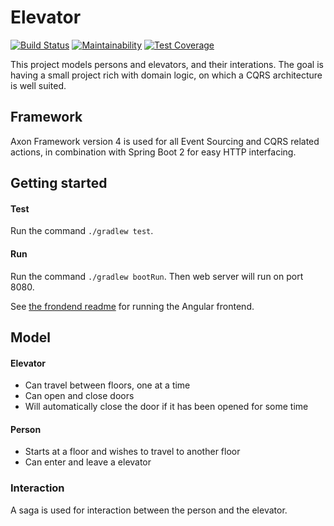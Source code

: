 
# Elevator

[![Build Status](https://semaphoreci.com/api/v1/hiddewie/elevator/branches/master/badge.svg)](https://semaphoreci.com/hiddewie/elevator) [![Maintainability](https://api.codeclimate.com/v1/badges/641409c7c9336f1c0388/maintainability)](https://codeclimate.com/github/hiddewie/Elevator/maintainability) [![Test Coverage](https://api.codeclimate.com/v1/badges/641409c7c9336f1c0388/test_coverage)](https://codeclimate.com/github/hiddewie/Elevator/test_coverage)


This project models persons and elevators, and their interations. The goal is having a small project rich with domain logic, on which a CQRS architecture is well suited.

## Framework

Axon Framework version 4 is used for all Event Sourcing and CQRS related actions, in combination with Spring Boot 2 for easy HTTP interfacing.

## Getting started

#### Test

Run the command `./gradlew test`.

#### Run

Run the command `./gradlew bootRun`. Then web server will run on port 8080.

See [the frondend readme](web/README.md) for running the Angular frontend.

## Model

#### Elevator

- Can travel between floors, one at a time
- Can open and close doors
- Will automatically close the door if it has been opened for some time

#### Person

- Starts at a floor and wishes to travel to another floor
- Can enter and leave a elevator

### Interaction

A saga is used for interaction between the person and the elevator.
